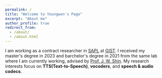 ```yaml
---
permalink: /
title: "Welcome to Youngwon's Page"
excerpt: "About me"
author_profile: true
redirect_from: 
  - /about/
  - /about.html
---
```


I am working as a contract researcher in [SAPL](https://sapl.gist.ac.kr/) at [GIST](https://www.gist.ac.kr/en/main.html). I received my master's degree in 2023 and barchelor's degree in 2021 from the same lab where I am currently working, advised by [Prof. J. W. Shin](https://sapl.gist.ac.kr/professor). My research interests focus on **TTS(Text-to-Speech)**, **vocoders**, and **speech & audio codecs**. 
